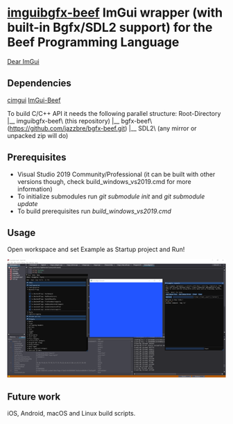 # [imguibgfx-beef](https://github.com/jazzbre/imguibgfx-beef) ImGui wrapper (with built-in Bgfx/SDL2 support) for the Beef Programming Language

[Dear ImGui](https://github.com/ocornut/imgui)

## Dependencies
[cimgui](https://github.com/cimgui/cimgui)
[ImGui-Beef](https://github.com/qzole/imgui-beef)

To build C/C++ API it needs the following parallel structure:
Root-Directory\
    |__ imguibgfx-beef\    (this repository)
    |__ bgfx-beef\         (https://github.com/jazzbre/bgfx-beef.git)
    |__ SDL2\              (any mirror or unpacked zip will do)

## Prerequisites
- Visual Studio 2019 Community/Professional (it can be built with other versions though, check build_windows_vs2019.cmd for more information)
- To initialize submodules run *git submodule init*  and *git submodule update*
- To build prerequisites run *build_windows_vs2019.cmd*

## Usage

Open workspace and set Example as Startup project and Run!

![](screenshot.png)

## Future work
iOS, Android, macOS and Linux build scripts.
